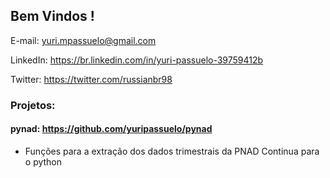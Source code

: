 ## Bem Vindos !

E-mail: yuri.mpassuelo@gmail.com

LinkedIn: https://br.linkedin.com/in/yuri-passuelo-39759412b

Twitter: https://twitter.com/russianbr98

### Projetos:

#### pynad: https://github.com/yuripassuelo/pynad
- Funções para a extração dos dados trimestrais da PNAD Continua para o python

